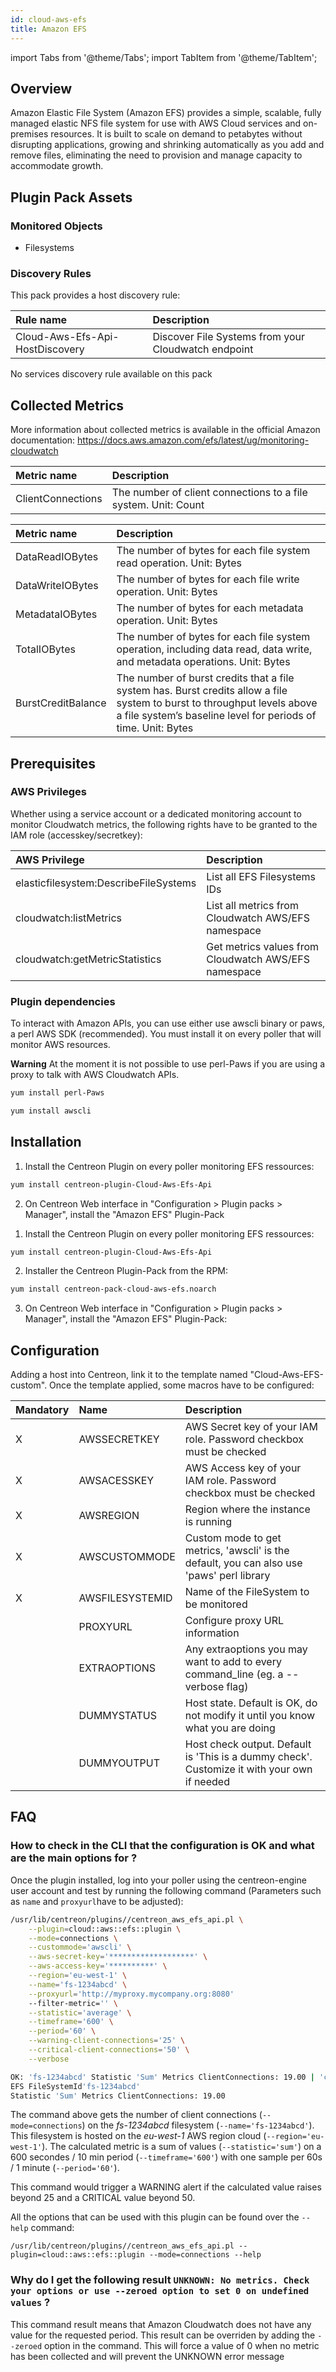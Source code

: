 ```yaml
---
id: cloud-aws-efs
title: Amazon EFS
---
```

import Tabs from '@theme/Tabs';
import TabItem from '@theme/TabItem';


## Overview

Amazon Elastic File System (Amazon EFS) provides a simple, scalable, fully managed elastic NFS file system for use with AWS Cloud services and on-premises resources. It is built to scale on demand to petabytes without disrupting applications, growing and shrinking automatically as you add and remove files, eliminating the need to provision and manage capacity to accommodate growth.

## Plugin Pack Assets

### Monitored Objects

* Filesystems

### Discovery Rules

This pack provides a host discovery rule:

<Tabs groupId="sync">
<TabItem value="Hosts" label="Hosts">

| Rule name                             | Description                                                   |
| :------------------------------------ | :------------------------------------------------------------ |
| Cloud-Aws-Efs-Api-HostDiscovery       | Discover File Systems from your Cloudwatch endpoint           |

</TabItem>
<TabItem value="Services" label="Services">

No services discovery rule available on this pack

</TabItem>
</Tabs>

## Collected Metrics

More information about collected metrics is available in the official Amazon documentation: https://docs.aws.amazon.com/efs/latest/ug/monitoring-cloudwatch

<Tabs groupId="sync">
<TabItem value="Connections" label="Connections">

| Metric name         | Description                                                     |
| :------------------ | :-------------------------------------------------------------- |
| ClientConnections   | The number of client connections to a file system. Unit: Count  |

</TabItem>
<TabItem value="Data Usage" label="Data Usage">

| Metric name        | Description                                                                                                                                                                                |
| :----------------- | :----------------------------------------------------------------------------------------------------------------------------------------------------------------------------------------- |
| DataReadIOBytes    | The number of bytes for each file system read operation. Unit: Bytes                                                                                                                       |
| DataWriteIOBytes   | The number of bytes for each file write operation. Unit: Bytes                                                                                                                             |
| MetadataIOBytes    | The number of bytes for each metadata operation. Unit: Bytes                                                                                                                               |
| TotalIOBytes       | The number of bytes for each file system operation, including data read, data write, and metadata operations. Unit: Bytes                                                                  |
| BurstCreditBalance | The number of burst credits that a file system has. Burst credits allow a file system to burst to throughput levels above a file system’s baseline level for periods of time. Unit: Bytes  |

</TabItem>
</Tabs>

## Prerequisites

### AWS Privileges 

Whether using a service account or a dedicated monitoring account to monitor Cloudwatch metrics, the following rights have to be granted to the IAM role (accesskey/secretkey):

| AWS Privilege                         | Description                                          |
| :------------------------------------ | :--------------------------------------------------- |
| elasticfilesystem:DescribeFileSystems | List all EFS Filesystems IDs                         |
| cloudwatch:listMetrics                | List all metrics from Cloudwatch AWS/EFS namespace   |
| cloudwatch:getMetricStatistics        | Get metrics values from Cloudwatch AWS/EFS namespace |

### Plugin dependencies

To interact with Amazon APIs, you can use either use awscli binary or paws, a perl AWS SDK (recommended). You must install it on every poller that will monitor AWS resources. 

**Warning** At the moment it is not possible to use perl-Paws if you are using a proxy to talk with AWS Cloudwatch APIs. 

<Tabs groupId="sync">
<TabItem value="perl-Paws-installation" label="perl-Paws-installation">

```bash
yum install perl-Paws
```

</TabItem>
<TabItem value="aws-cli-installation" label="aws-cli-installation">

```bash
yum install awscli
```

</TabItem>
</Tabs>

## Installation

<Tabs groupId="sync">
<TabItem value="Online License" label="Online License">

1. Install the Centreon Plugin on every poller monitoring EFS ressources:

```bash
yum install centreon-plugin-Cloud-Aws-Efs-Api
```

2. On Centreon Web interface in "Configuration > Plugin packs > Manager", install the "Amazon EFS" Plugin-Pack

</TabItem>
<TabItem value="Offline License" label="Offline License">

1. Install the Centreon Plugin on every poller monitoring EFS ressources:

```bash
yum install centreon-plugin-Cloud-Aws-Efs-Api
```

2. Installer the Centreon Plugin-Pack from the RPM:

```bash
yum install centreon-pack-cloud-aws-efs.noarch
```

3. On Centreon Web interface in "Configuration > Plugin packs > Manager", install the "Amazon EFS" Plugin-Pack:

</TabItem>
</Tabs>

## Configuration

Adding a host into Centreon, link it to the template named "Cloud-Aws-EFS-custom". Once the template applied, some macros have to be configured:

| Mandatory   | Name            | Description                                                                                 |
| :---------- | :-------------- | :------------------------------------------------------------------------------------------ |
| X           | AWSSECRETKEY    | AWS Secret key of your IAM role. Password checkbox must be checked                          |
| X           | AWSACESSKEY     | AWS Access key of your IAM role. Password checkbox must be checked                          |
| X           | AWSREGION       | Region where the instance is running                                                        |
| X           | AWSCUSTOMMODE   | Custom mode to get metrics, 'awscli' is the default, you can also use 'paws' perl library   |
| X           | AWSFILESYSTEMID | Name of the FileSystem to be monitored                                                      |
|             | PROXYURL        | Configure proxy URL information                                                             |
|             | EXTRAOPTIONS    | Any extraoptions you may want to add to every command\_line (eg. a --verbose flag)          |
|             | DUMMYSTATUS     | Host state. Default is OK, do not modify it until you know what you are doing               |
|             | DUMMYOUTPUT     | Host check output. Default is 'This is a dummy check'. Customize it with your own if needed |

## FAQ

### How to check in the CLI that the configuration is OK and what are the main options for ?

Once the plugin installed, log into your poller using the centreon-engine user account and test by running the following command (Parameters such as ```name``` and ```proxyurl```have to be adjusted):

```bash
/usr/lib/centreon/plugins//centreon_aws_efs_api.pl \
    --plugin=cloud::aws::efs::plugin \
    --mode=connections \
    --custommode='awscli' \
    --aws-secret-key='*******************' \
    --aws-access-key='**********' \
    --region='eu-west-1' \
    --name='fs-1234abcd' \
    --proxyurl='http://myproxy.mycompany.org:8080'
    --filter-metric='' \
    --statistic='average' \
    --timeframe='600' \
    --period='60' \
    --warning-client-connections='25' \
    --critical-client-connections='50' \
    --verbose

OK: 'fs-1234abcd' Statistic 'Sum' Metrics ClientConnections: 19.00 | 'client-connections_sum'=19;;;;
EFS FileSystemId'fs-1234abcd'
Statistic 'Sum' Metrics ClientConnections: 19.00

```

The command above gets the number of client connections (```--mode=connections```) on the *fs-1234abcd* filesystem (```--name='fs-1234abcd'```). This filesystem is hosted on the *eu-west-1* AWS region cloud (```--region='eu-west-1'```). The calculated metric is a sum of values (```--statistic='sum'```) on a 600 secondes / 10 min period (```--timeframe='600'```) with one sample per 60s / 1 minute (```--period='60'```).

This command would trigger a WARNING alert if the calculated value raises beyond 25 and a CRITICAL value beyond 50.

All the options that can be used with this plugin can be found over the ```--help``` command:

```/usr/lib/centreon/plugins//centreon_aws_efs_api.pl --plugin=cloud::aws::efs::plugin --mode=connections --help```

### Why do I get the following result ```UNKNOWN: No metrics. Check your options or use --zeroed option to set 0 on undefined values``` ?

This command result means that Amazon Cloudwatch does not have any value for the requested period.
This result can be overriden by adding the ```--zeroed``` option in the command. This will force a value of 0 when no metric has been collected and will prevent the UNKNOWN error message
